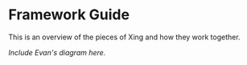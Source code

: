 # Framework Guide

This is an overview of the pieces of Xing and how they work together.

_Include Evan's diagram here._
